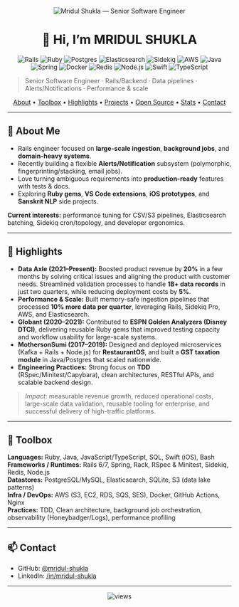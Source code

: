 <p align="center">
  <picture>
    <source media="(prefers-color-scheme: dark)" srcset="https://svg-banners.vercel.app/api?type=glitch&text1=MRIDUL%20SHUKLA&text2=Senior%20Software%20Engineer&width=1600&height=350"/>
    <img alt="Mridul Shukla — Senior Software Engineer" src="https://svg-banners.vercel.app/api?type=glitch&text1=MRIDUL%20SHUKLA&text2=Senior%20Software%20Engineer&width=1600&height=350"/>
  </picture>
</p>

<h1 align="center">👋 Hi, I’m <strong>MRIDUL SHUKLA</strong></h1>

<p align="center">
  <img src="https://img.shields.io/badge/Ruby_on_Rails-%23CC0000.svg?logo=rubyonrails&logoColor=white&style=for-the-badge" alt="Rails"/>
  <img src="https://img.shields.io/badge/Ruby-CC342D?logo=ruby&logoColor=white&style=for-the-badge" alt="Ruby"/>
  <img src="https://img.shields.io/badge/PostgreSQL-316192?logo=postgresql&logoColor=white&style=for-the-badge" alt="Postgres"/>
  <img src="https://img.shields.io/badge/Elasticsearch-005571?logo=elasticsearch&logoColor=white&style=for-the-badge" alt="Elasticsearch"/>
  <img src="https://img.shields.io/badge/Sidekiq-CC0000?logo=ruby&logoColor=white&style=for-the-badge" alt="Sidekiq"/>
  <img src="https://img.shields.io/badge/AWS-232F3E?logo=amazon-aws&logoColor=white&style=for-the-badge" alt="AWS"/>
  <img src="https://img.shields.io/badge/Java-007396?logo=java&logoColor=white&style=for-the-badge" alt="Java"/>
  <img src="https://img.shields.io/badge/Spring-6DB33F?logo=spring&logoColor=white&style=for-the-badge" alt="Spring"/>
  <img src="https://img.shields.io/badge/Docker-2496ED?logo=docker&logoColor=white&style=for-the-badge" alt="Docker"/>
  <img src="https://img.shields.io/badge/Redis-DC382D?logo=redis&logoColor=white&style=for-the-badge" alt="Redis"/>
  <img src="https://img.shields.io/badge/Node.js-339933?logo=node.js&logoColor=white&style=for-the-badge" alt="Node.js"/>
  <img src="https://img.shields.io/badge/Swift-FA7343?logo=swift&logoColor=white&style=for-the-badge" alt="Swift"/>
  <img src="https://img.shields.io/badge/TypeScript-3178C6?logo=typescript&logoColor=white&style=for-the-badge" alt="TypeScript"/>
</p>

> Senior Software Engineer · Rails/Backend · Data pipelines · Alerts/Notifications · Performance & scale

<p align="center">
  <a href="#-about-me">About</a> •
  <a href="#-toolbox">Toolbox</a> •
  <a href="#-highlights">Highlights</a> •
  <a href="#-featured-projects">Projects</a> •
  <a href="#-open-source">Open Source</a> •
  <a href="#-stats">Stats</a> •
  <a href="#-contact">Contact</a>
</p>

---

## 🧭 About Me
- Rails engineer focused on **large-scale ingestion**, **background jobs**, and **domain-heavy systems**.  
- Recently building a flexible **Alerts/Notification** subsystem (polymorphic, fingerprinting/stacking, email jobs).  
- Love turning ambiguous requirements into **production-ready** features with tests & docs.  
- Exploring **Ruby gems**, **VS Code extensions**, **iOS prototypes**, and **Sanskrit NLP** side projects.  

**Current interests:** performance tuning for CSV/S3 pipelines, Elasticsearch batching, Sidekiq cron/topology, and developer ergonomics.

---

## 🌟 Highlights
- **Data Axle (2021–Present):** Boosted product revenue by **20%** in a few months by solving critical issues and aligning the product with customer needs. Streamlined validation processes to handle **1B+ data records** in just two quarters, while reducing deployment costs by **5%**.  
- **Performance & Scale:** Built memory-safe ingestion pipelines that processed **10% more data per quarter**, leveraging Rails, Sidekiq Pro, AWS, and Elasticsearch.  
- **Globant (2020–2021):** Contributed to **ESPN Golden Analyzers (Disney DTCI)**, delivering reusable Ruby gems that improved testing capacity and workflow usability for large-scale systems.  
- **MothersonSumi (2017–2019):** Designed and deployed microservices (Kafka + Rails + Node.js) for **RestaurantOS**, and built a **GST taxation module** in Java/Postgres that scaled nationwide.  
- **Engineering Practices:** Strong focus on **TDD** (RSpec/Minitest/Capybara), clean architectures, RESTful APIs, and scalable backend design.  

> _Impact_: measurable revenue growth, reduced operational costs, large-scale data validation, reusable tooling for enterprise, and successful delivery of high-traffic platforms.

---

## 🧰 Toolbox
**Languages:** Ruby, Java, JavaScript/TypeScript, SQL, Swift (iOS), Bash  
**Frameworks / Runtimes:** Rails 6/7, Spring, Rack, RSpec & Minitest, Sidekiq, Redis, Node.js  
**Datastores:** PostgreSQL/MySQL, Elasticsearch, SQLite, S3 (data lake patterns)  
**Infra / DevOps:** AWS (S3, EC2, RDS, SQS, SES), Docker, GitHub Actions, Nginx  
**Practices:** TDD, Clean architecture, background job orchestration, observability (Honeybadger/Logs), performance profiling  

---

## 📫 Contact
- GitHub: [@mridul-shukla](https://github.com/MridulS-R)  
- LinkedIn: [/in/mridul-shukla](https://www.linkedin.com/in/mridul-shukla-1a335818a/)  

---

<p align="center">
  <img src="https://komarev.com/ghpvc/?username=mridul-shukla&label=Profile%20views&color=0e75b6&style=flat" alt="views" />
</p>
